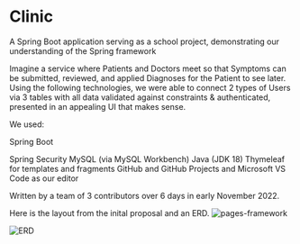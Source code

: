 # Clinic
A Spring Boot application serving as a school project, demonstrating our understanding of the Spring framework


Imagine a service where Patients and Doctors meet so that Symptoms can be submitted, reviewed, and applied Diagnoses for the Patient to see later.
Using the following technologies, we were able to connect 2 types of Users via 3 tables with all data validated against constraints & authenticated, presented in an appealing UI that makes sense.

We used:

Spring Boot

Spring Security
MySQL (via MySQL Workbench)
Java (JDK 18)
Thymeleaf for templates and fragments
GitHub and GitHub Projects
and Microsoft VS Code as our editor

Written by a team of 3 contributors over 6 days in early November 2022.

Here is the layout from the inital proposal and an ERD.
![pages-framework](https://user-images.githubusercontent.com/86622794/200407416-2df42ed0-1673-4203-a2bd-3ec8fed151a9.png)

![ERD](https://user-images.githubusercontent.com/86622794/200407718-15101e9a-a36c-4748-ab38-2e5fc6bc72e6.png)
